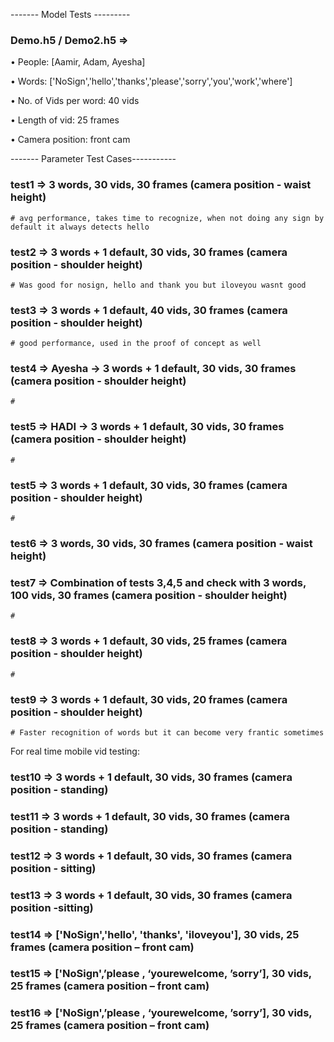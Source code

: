 ------- Model Tests ---------

### Demo.h5 / Demo2.h5 => 
•	People: [Aamir, Adam, Ayesha]

•	Words: ['NoSign','hello','thanks','please','sorry','you','work','where'] 

•	No. of Vids per word: 40 vids

•	Length of vid: 25 frames

•	Camera position: front cam


------- Parameter Test Cases-----------
### test1 => 3 words, 30 vids, 30 frames (camera position - waist height)
    # avg performance, takes time to recognize, when not doing any sign by default it always detects hello
    
### test2 => 3 words + 1 default, 30 vids, 30 frames  (camera position - shoulder height)
    # Was good for nosign, hello and thank you but iloveyou wasnt good

### test3 => 3 words + 1 default, 40 vids, 30 frames  (camera position - shoulder height)
    # good performance, used in the proof of concept as well

### test4 => Ayesha -> 3 words + 1 default, 30 vids, 30 frames (camera position - shoulder height)
    # 

### test5 => HADI -> 3 words + 1 default, 30 vids, 30 frames (camera position - shoulder height)
    # 

### test5 => 3 words + 1 default, 30 vids, 30 frames  (camera position - shoulder height)
    # 

### test6 => 3 words, 30 vids, 30 frames  (camera position - waist height)

### test7 => Combination of tests 3,4,5 and check with 3 words, 100 vids, 30 frames  (camera position - shoulder height)
    #
### test8 => 3 words + 1 default, 30 vids, 25 frames  (camera position - shoulder height)
    # 
### test9 => 3 words + 1 default, 30 vids, 20 frames  (camera position - shoulder height)
    # Faster recognition of words but it can become very frantic sometimes

For real time mobile vid testing:
### test10 => 3 words + 1 default, 30 vids, 30 frames  (camera position - standing)
### test11 => 3 words + 1 default, 30 vids, 30 frames  (camera position - standing) 
### test12 => 3 words + 1 default, 30 vids, 30 frames  (camera position - sitting)
### test13 => 3 words + 1 default, 30 vids, 30 frames  (camera position -sitting)

###  test14 => ['NoSign','hello', 'thanks', 'iloveyou'], 30 vids, 25 frames  (camera position – front cam)
###  test15 => ['NoSign',’please , ‘yourewelcome, ’sorry’], 30 vids, 25 frames  (camera position – front cam)
###  test16 => ['NoSign',’please , ‘yourewelcome, ’sorry’], 30 vids, 25 frames  (camera position – front cam)

